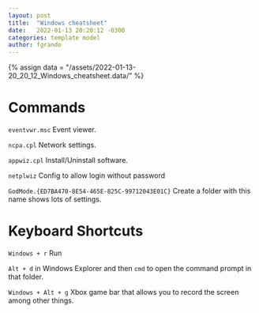 ```yaml
---
layout: post
title:  "Windows cheatsheet"
date:   2022-01-13 20:20:12 -0300
categories: template model
author: fgrando
---
```

{% assign data = "/assets/2022-01-13-20_20_12_Windows_cheatsheet.data/" %}

# Commands

`eventvwr.msc` Event viewer.

`ncpa.cpl` Network settings.

`appwiz.cpl` Install/Uninstall software.

`netplwiz` Config to allow login without password

`GodMode.{ED7BA470-8E54-465E-825C-99712043E01C}` Create a folder with this name shows lots of settings.



# Keyboard Shortcuts 

`Windows + r` Run

`Alt + d` in Windows Explorer and then `cmd` to open the command prompt in that folder.

`Windows + Alt + g` Xbox game bar that allows you to record the screen among other things.

